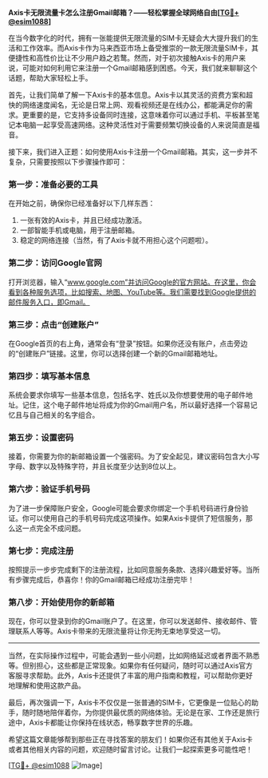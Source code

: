 **Axis卡无限流量卡怎么注册Gmail邮箱？——轻松掌握全球网络自由[[TG💪+ @esim1088](https://t.me/s/esim1088)]**

在当今数字化的时代，拥有一张能提供无限流量的SIM卡无疑会大大提升我们的生活和工作效率。而Axis卡作为马来西亚市场上备受推崇的一款无限流量SIM卡，其便捷性和高性价比让不少用户趋之若鹜。然而，对于初次接触Axis卡的用户来说，可能对如何利用它来注册一个Gmail邮箱感到困惑。今天，我们就来聊聊这个话题，帮助大家轻松上手。

首先，让我们简单了解一下Axis卡的基本信息。Axis卡以其灵活的资费方案和超快的网络速度闻名，无论是日常上网、观看视频还是在线办公，都能满足你的需求。更重要的是，它支持多设备同时连接，这意味着你可以通过手机、平板甚至笔记本电脑一起享受高速网络。这种灵活性对于需要频繁切换设备的人来说简直是福音。

接下来，我们进入正题：如何使用Axis卡注册一个Gmail邮箱。其实，这一步并不复杂，只需要按照以下步骤操作即可：

### **第一步：准备必要的工具**
在开始之前，确保你已经准备好以下几样东西：
1. 一张有效的Axis卡，并且已经成功激活。
2. 一部智能手机或电脑，用于注册邮箱。
3. 稳定的网络连接（当然，有了Axis卡就不用担心这个问题啦）。

### **第二步：访问Google官网**
打开浏览器，输入“www.google.com”并访问Google的官方网站。在这里，你会看到各种服务选项，比如搜索、地图、YouTube等。我们需要找到Google提供的邮件服务入口，即Gmail。

### **第三步：点击“创建账户”**
在Google首页的右上角，通常会有“登录”按钮。如果你还没有账户，点击旁边的“创建账户”链接。这里，你可以选择创建一个新的Gmail邮箱地址。

### **第四步：填写基本信息**
系统会要求你填写一些基本信息，包括名字、姓氏以及你想要使用的电子邮件地址。记住，这个电子邮件地址将成为你的Gmail用户名，所以最好选择一个容易记忆且与自己相关的名字组合。

### **第五步：设置密码**
接着，你需要为你的新邮箱设置一个强密码。为了安全起见，建议密码包含大小写字母、数字以及特殊字符，并且长度至少达到8位以上。

### **第六步：验证手机号码**
为了进一步保障账户安全，Google可能会要求你绑定一个手机号码进行身份验证。你可以使用自己的手机号码完成这项操作。如果Axis卡提供了短信服务，那么这一点完全不成问题。

### **第七步：完成注册**
按照提示一步步完成剩下的注册流程，比如同意服务条款、选择兴趣爱好等。当所有步骤完成后，恭喜你！你的Gmail邮箱已经成功注册完毕！

### **第八步：开始使用你的新邮箱**
现在，你可以登录到你的Gmail账户了。在这里，你可以发送邮件、接收邮件、管理联系人等等。Axis卡带来的无限流量将让你无拘无束地享受这一切。

---

当然，在实际操作过程中，可能会遇到一些小问题，比如网络延迟或者界面不熟悉等。但别担心，这些都是正常现象。如果你有任何疑问，随时可以通过Axis官方客服寻求帮助。此外，Axis卡还提供了丰富的用户指南和教程，可以帮助你更好地理解和使用这款产品。

最后，再次强调一下，Axis卡不仅仅是一张普通的SIM卡，它更像是一位贴心的助手，随时随地陪伴着你，为你提供最优质的网络体验。无论是在家、工作还是旅行途中，Axis卡都能让你保持在线状态，畅享数字世界的乐趣。

希望这篇文章能够帮到那些正在寻找答案的朋友们！如果你还有其他关于Axis卡或者其他相关内容的问题，欢迎随时留言讨论。让我们一起探索更多可能性吧！

[[TG💪+ @esim1088](https://t.me/s/esim1088) ![Image](https://i.postimg.cc/4NQfJmqS/Snipaste-2025-05-13-00-14-12.png)]